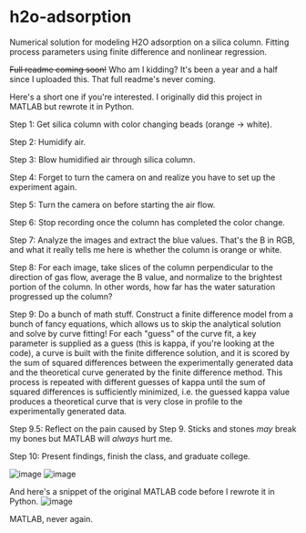 # h2o-adsorption
Numerical solution for modeling H2O adsorption on a silica column. 
Fitting process parameters using finite difference and nonlinear regression.

~~Full readme coming soon!~~ Who am I kidding? It's been a year and a half since I uploaded this. That full readme's never coming.

Here's a short one if you're interested. I originally did this project in MATLAB but rewrote it in Python.

Step 1: Get silica column with color changing beads (orange -> white).

Step 2: Humidify air.

Step 3: Blow humidified air through silica column.

Step 4: Forget to turn the camera on and realize you have to set up the experiment again.

Step 5: Turn the camera on before starting the air flow.

Step 6: Stop recording once the column has completed the color change.

Step 7: Analyze the images and extract the blue values. That's the B in RGB, and what it really tells me here is whether the column is orange or white.

Step 8: For each image, take slices of the column perpendicular to the direction of gas flow, average the B value, and normalize to the brightest portion of the column. In other words, how far has the water saturation progressed up the column?

Step 9: Do a bunch of math stuff. Construct a finite difference model from a bunch of fancy equations, which allows us to skip the analytical solution and solve by curve fitting! For each "guess" of the curve fit, a key parameter is supplied as a guess (this is kappa, if you're looking at the code), a curve is built with the finite difference solution, and it is scored by the sum of squared differences between the experimentally generated data and the theoretical curve generated by the finite difference method. This process is repeated with different guesses of kappa until the sum of squared differences is sufficiently minimized, i.e. the guessed kappa value produces a theoretical curve that is very close in profile to the experimentally generated data.

Step 9.5: Reflect on the pain caused by Step 9. Sticks and stones _may_ break my bones but MATLAB will _always_ hurt me.

Step 10: Present findings, finish the class, and graduate college.

![image](https://user-images.githubusercontent.com/54046534/115321378-87971c80-a138-11eb-819c-32dc539610d7.png)
![image](https://user-images.githubusercontent.com/54046534/115322474-fecdb000-a13a-11eb-8b84-97cda945d79a.png)



And here's a snippet of the original MATLAB code before I rewrote it in Python. 
![image](https://user-images.githubusercontent.com/54046534/115321300-633b4000-a138-11eb-90e1-310993e43c87.png)

MATLAB, never again.
